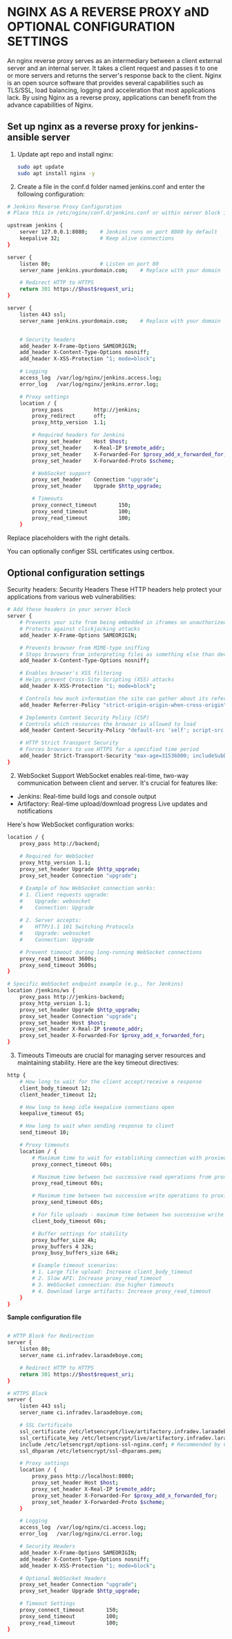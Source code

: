 
# NGINX AS A REVERSE PROXY aND OPTIONAL CONFIGURATION SETTINGS

An nginx reverse proxy serves as an intermediary between a client external server and an internal server. It takes a client request and passes it to one or more servers and returns the server's response back to the client. Nginx is an open source software that provides several capabilities such as TLS/SSL, load balancing, logging and acceleration that most applications lack. By using Nginx as a reverse proxy, applications can benefit from the advance capabilities of Nginx.

## Set up nginx as a reverse proxy for jenkins-ansible server

1. Update apt repo and install nginx:

   ```sh
   sudo apt update
   sudo apt install nginx -y
   ```
2. Create a file in the conf.d folder named jenkins.conf and enter the following configuration:

```sh
# Jenkins Reverse Proxy Configuration
# Place this in /etc/nginx/conf.d/jenkins.conf or within server block in nginx.conf

upstream jenkins {
    server 127.0.0.1:8080;    # Jenkins runs on port 8080 by default
    keepalive 32;             # Keep alive connections
}

server {
    listen 80;                # Listen on port 80
    server_name jenkins.yourdomain.com;    # Replace with your domain

    # Redirect HTTP to HTTPS
    return 301 https://$host$request_uri;
}

server {
    listen 443 ssl;
    server_name jenkins.yourdomain.com;    # Replace with your domain


    # Security headers
    add_header X-Frame-Options SAMEORIGIN;
    add_header X-Content-Type-Options nosniff;
    add_header X-XSS-Protection "1; mode=block";

    # Logging
    access_log  /var/log/nginx/jenkins.access.log;
    error_log   /var/log/nginx/jenkins.error.log;

    # Proxy settings
    location / {
        proxy_pass          http://jenkins;
        proxy_redirect      off;
        proxy_http_version  1.1;

        # Required headers for Jenkins
        proxy_set_header    Host $host;
        proxy_set_header    X-Real-IP $remote_addr;
        proxy_set_header    X-Forwarded-For $proxy_add_x_forwarded_for;
        proxy_set_header    X-Forwarded-Proto $scheme;

        # WebSocket support
        proxy_set_header    Connection "upgrade";
        proxy_set_header    Upgrade $http_upgrade;

        # Timeouts
        proxy_connect_timeout       150;
        proxy_send_timeout          100;
        proxy_read_timeout          100;
    }
```
 
 Replace placeholders with the right details.

 You can optionally configer SSL certificates using certbox.


 ## Optional configuration settings

 Security headers: Security Headers
These HTTP headers help protect your applications from various web vulnerabilities:

```sh
# Add these headers in your server block
server {
    # Prevents your site from being embedded in iframes on unauthorized domains
    # Protects against clickjacking attacks
    add_header X-Frame-Options SAMEORIGIN;

    # Prevents browser from MIME-type sniffing
    # Stops browsers from interpreting files as something else than declared by content type
    add_header X-Content-Type-Options nosniff;

    # Enables browser's XSS filtering
    # Helps prevent Cross-Site Scripting (XSS) attacks
    add_header X-XSS-Protection "1; mode=block";

    # Controls how much information the site can gather about its referrers
    add_header Referrer-Policy "strict-origin-origin-when-cross-origin";

    # Implements Content Security Policy (CSP)
    # Controls which resources the browser is allowed to load
    add_header Content-Security-Policy "default-src 'self'; script-src 'self' 'unsafe-inline' 'unsafe-eval'; img-src 'self' data:; style-src 'self' 'unsafe-inline'; font-src 'self'; frame-ancestors 'self'; form-action 'self';";

    # HTTP Strict Transport Security
    # Forces browsers to use HTTPS for a specified time period
    add_header Strict-Transport-Security "max-age=31536000; includeSubDomains" always;
}
```

2. WebSocket Support
WebSocket enables real-time, two-way communication between client and server. It's crucial for features like:


- Jenkins: Real-time build logs and console output
- Artifactory: Real-time upload/download progress
Live updates and notifications

Here's how WebSocket configuration works:

```sh
location / {
    proxy_pass http://backend;
    
    # Required for WebSocket
    proxy_http_version 1.1;
    proxy_set_header Upgrade $http_upgrade;
    proxy_set_header Connection "upgrade";

    # Example of how WebSocket connection works:
    # 1. Client requests upgrade: 
    #    Upgrade: websocket
    #    Connection: Upgrade
    
    # 2. Server accepts:
    #    HTTP/1.1 101 Switching Protocols
    #    Upgrade: websocket
    #    Connection: Upgrade

    # Prevent timeout during long-running WebSocket connections
    proxy_read_timeout 3600s;
    proxy_send_timeout 3600s;
}

# Specific WebSocket endpoint example (e.g., for Jenkins)
location /jenkins/ws {
    proxy_pass http://jenkins-backend;
    proxy_http_version 1.1;
    proxy_set_header Upgrade $http_upgrade;
    proxy_set_header Connection "upgrade";
    proxy_set_header Host $host;
    proxy_set_header X-Real-IP $remote_addr;
    proxy_set_header X-Forwarded-For $proxy_add_x_forwarded_for;
}
```

3. Timeouts
Timeouts are crucial for managing server resources and maintaining stability. Here are the key timeout directives:

```sh
http {
    # How long to wait for the client accept/receive a response
    client_body_timeout 12;
    client_header_timeout 12;

    # How long to keep idle keepalive connections open
    keepalive_timeout 65;

    # How long to wait when sending response to client
    send_timeout 10;

    # Proxy timeouts
    location / {
        # Maximum time to wait for establishing connection with proxied server
        proxy_connect_timeout 60s;

        # Maximum time between two successive read operations from proxied server
        proxy_read_timeout 60s;

        # Maximum time between two successive write operations to proxied server
        proxy_send_timeout 60s;

        # For file uploads - maximum time between two successive write operations
        client_body_timeout 60s;

        # Buffer settings for stability
        proxy_buffer_size 4k;
        proxy_buffers 4 32k;
        proxy_busy_buffers_size 64k;

        # Example timeout scenarios:
        # 1. Large file upload: Increase client_body_timeout
        # 2. Slow API: Increase proxy_read_timeout
        # 3. WebSocket connection: Use higher timeouts
        # 4. Download large artifacts: Increase proxy_read_timeout
    }
}
```


**Sample configuration file**

```sh

# HTTP Block for Redirection
server {
    listen 80;
    server_name ci.infradev.laraadeboye.com;

    # Redirect HTTP to HTTPS
    return 301 https://$host$request_uri;
}

# HTTPS Block
server {
    listen 443 ssl;
    server_name ci.infradev.laraadeboye.com;

    # SSL Certificate
    ssl_certificate /etc/letsencrypt/live/artifactory.infradev.laraadeboye.com/fullchain.pem; # SAN certificate
    ssl_certificate_key /etc/letsencrypt/live/artifactory.infradev.laraadeboye.com/privkey.pem; # SAN certificate
    include /etc/letsencrypt/options-ssl-nginx.conf; # Recommended by Certbot
    ssl_dhparam /etc/letsencrypt/ssl-dhparams.pem;

    # Proxy settings
    location / {
        proxy_pass http://localhost:8080;
        proxy_set_header Host $host;
        proxy_set_header X-Real-IP $remote_addr;
        proxy_set_header X-Forwarded-For $proxy_add_x_forwarded_for;
        proxy_set_header X-Forwarded-Proto $scheme;
    }

    # Logging
    access_log  /var/log/nginx/ci.access.log;
    error_log   /var/log/nginx/ci.error.log;

    # Security Headers
    add_header X-Frame-Options SAMEORIGIN;
    add_header X-Content-Type-Options nosniff;
    add_header X-XSS-Protection "1; mode=block";

    # Optional WebSocket Headers
    proxy_set_header Connection "upgrade";
    proxy_set_header Upgrade $http_upgrade;

    # Timeout Settings
    proxy_connect_timeout       150;
    proxy_send_timeout          100;
    proxy_read_timeout          100;
}

```




